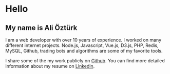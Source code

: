 # Hello

## My name is Ali Öztürk

I am a web developer with over 10 years of experience. I worked on many different internet projects. Node.js, Javascript, Vue.js, D3.js, PHP, Redis, MySQL, Github, trading bots and algorithms are some of my favorite tools.

I share some of the my work publicly on [Github](https://github.com/adrianmanchev). You can find more detailed information about my resume on [Linkedin](https://www.linkedin.com/in/adrianmanchev).
